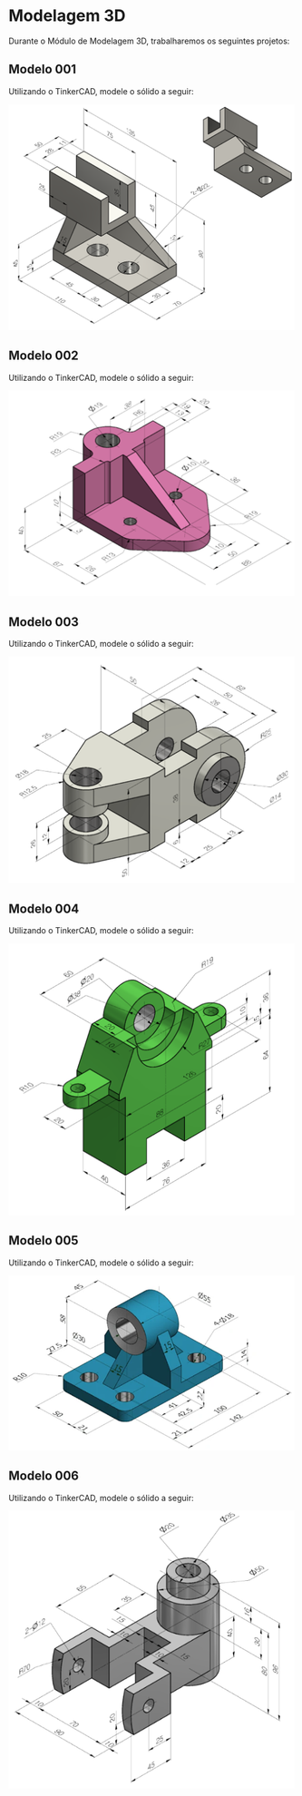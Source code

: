 <!--
IA, APOIO VOCAL, SGI, AMBIENTACAO
-->

# Modelagem 3D

Durante o Módulo de Modelagem 3D, trabalharemos os seguintes projetos:

## Modelo 001 

Utilizando o TinkerCAD, modele o sólido a seguir:

<img src="/img/CAD_3D_001.png" alt="Modelo 3D">

## Modelo 002

Utilizando o TinkerCAD, modele o sólido a seguir:

<img src="/img/CAD_3D_002.png" alt="Modelo 3D">

## Modelo 003

Utilizando o TinkerCAD, modele o sólido a seguir:

<img src="/img/CAD_3D_003.png" alt="Modelo 3D">

## Modelo 004

Utilizando o TinkerCAD, modele o sólido a seguir:

<img src="/img/CAD_3D_004.png" alt="Modelo 3D">

## Modelo 005 

Utilizando o TinkerCAD, modele o sólido a seguir:

<img src="/img/CAD_3D_005.png" alt="Modelo 3D">

## Modelo 006

Utilizando o TinkerCAD, modele o sólido a seguir:

<img src="/img/CAD_3D_008.png" alt="Modelo 3D">

<!--

## Modelo 007

Utilizando o TinkerCAD, modele o sólido a seguir:

<img src="/img/CAD_3D_007.png" alt="Modelo 3D">

## Modelo 008

Utilizando o TinkerCAD, modele o sólido a seguir:

<img src="/img/CAD_3D_008.png" alt="Modelo 3D">

---

## Instruções para Compartilhamento no TinkerCAD

Após modelar cada um dos sólidos no TinkerCAD, você deve gerar um link de compartilhamento para permitir a visualização do projeto. Siga rigorosamente o tutorial abaixo:

### 1. Acesse o projeto no TinkerCAD

Abra o modelo que deseja compartilhar.

### 2. Clique no botão `Send To`

No canto superior direito da tela do TinkerCAD, clique em **Send To**:

![Passo 2](img/TNKCAD_01.png)

### 3. Selecione `Invite people`

Role a janela até a seção *Share over IM or email* e clique em **Invite people**:

![Passo 3](img/TNKCAD_02.png)

### 4. Gere o link de compartilhamento

Clique em **Generate new link** para criar um link único e permanente:

![Passo 4](img/TNKCAD_03.png)

### 5. Copie o link gerado

Clique em **Copy link** e salve esse endereço:

![Passo 5](img/TNKCAD_04.png)

---

### 6. Entrega

Encaminhe ao e-mail `klayton.castro@ceub.edu.br` os links dos sólidos que você modelou, conforme o exemplo abaixo:

>Modelo 01 - https://www.tinkercad.com/things/...
>Modelo 02 - https://www.tinkercad.com/things/...
>Modelo 03 - https://www.tinkercad.com/things/...
>Modelo 04 - https://www.tinkercad.com/things/...

-->